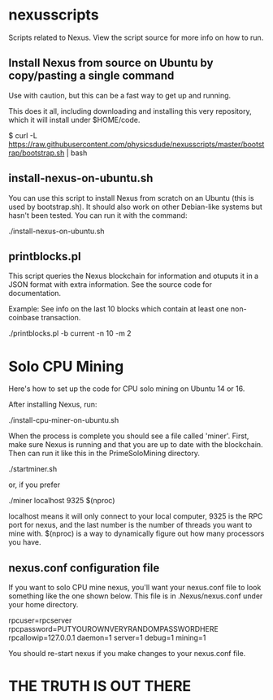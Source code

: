 # nexusscripts

Scripts related to Nexus. View the script source for more info on how to run.

## Install Nexus from source on Ubuntu by copy/pasting a single command

Use with caution, but this can be a fast way to get up and running.

This does it all, including downloading and installing this very repository, which it will install under $HOME/code.

 $ curl -L https://raw.githubusercontent.com/physicsdude/nexusscripts/master/bootstrap/bootstrap.sh | bash

## install-nexus-on-ubuntu.sh

You can use this script to install Nexus from scratch on an Ubuntu (this is used by bootstrap.sh).
It should also work on other Debian-like systems but hasn't been tested.
You can run it with the command:

 ./install-nexus-on-ubuntu.sh

##  printblocks.pl

This script queries the Nexus blockchain for information and otuputs it in a JSON format with extra information.
See the source code for documentation.

Example: See info on the last 10 blocks which contain at least one non-coinbase transaction.

 ./printblocks.pl -b current -n 10 -m 2

# Solo CPU Mining

Here's how to set up the code for CPU solo mining on Ubuntu 14 or 16.

 After installing Nexus, run:

 ./install-cpu-miner-on-ubuntu.sh

 When the process is complete you should see a file called 'miner'.
 First, make sure Nexus is running and that you are up to date with the blockchain.
 Then can run it like this in the PrimeSoloMining directory.

 ./startminer.sh

 or, if you prefer

 ./miner localhost 9325 $(nproc)

 localhost means it will only connect to your local computer, 9325 is the RPC port for nexus, and the last number is the number of threads you want to mine with. $(nproc) is a way to dynamically figure out how many processors you have.

## nexus.conf configuration file

If you want to solo CPU mine nexus, you'll want your nexus.conf file to look something like the one shown below. This file is in .Nexus/nexus.conf under your home directory.

 rpcuser=rpcserver
 rpcpassword=PUTYOUROWNVERYRANDOMPASSWORDHERE
 rpcallowip=127.0.0.1
 daemon=1
 server=1
 debug=1
 mining=1

You should re-start nexus if you make changes to your nexus.conf file.

# THE TRUTH IS OUT THERE
